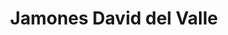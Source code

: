 ---
title: "Jamones David del Valle"
url: /hinojosa-del-duque/jamones-david-del-valle-p-i-la-dehesa/
shop: comodidad
---